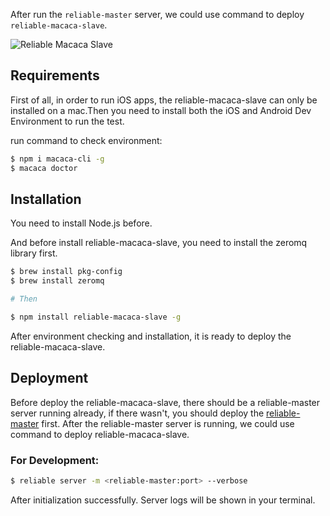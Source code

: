 After run the `reliable-master` server, we could use command to deploy `reliable-macaca-slave`.

![Reliable Macaca Slave](http://ww2.sinaimg.cn/large/6d308bd9gw1fajd8rayohj20qc0j0tbw.jpg)

## Requirements

First of all, in order to run iOS apps, the reliable-macaca-slave can only be installed on a mac.Then you need to install both the iOS and Android Dev Environment to run the test.

run command to check environment:

```bash
$ npm i macaca-cli -g
$ macaca doctor
```

## Installation

You need to install Node.js before.

And before install reliable-macaca-slave, you need to install the zeromq library first.

```bash
$ brew install pkg-config
$ brew install zeromq

# Then

$ npm install reliable-macaca-slave -g
```

After environment checking and installation, it is ready to deploy the reliable-macaca-slave.

## Deployment

Before deploy the reliable-macaca-slave, there should be a reliable-master server running already, if there wasn't, you should deploy the [reliable-master](//github.com/reliablejs/reliable-master) first. After the reliable-master server is running, we could use command to deploy reliable-macaca-slave.

### For Development:

```bash
$ reliable server -m <reliable-master:port> --verbose
```
After initialization successfully. Server logs will be shown in your terminal.
